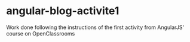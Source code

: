# angular-blog-activite1
Work done following the instructions of the first activity from AngularJS' course on OpenClassrooms
